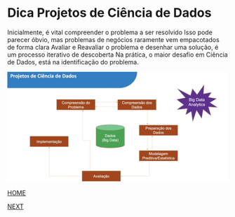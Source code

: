 # Dica Projetos de Ciência de Dados

Inicialmente, é vital compreender o problema a ser resolvido
Isso pode parecer óbvio, mas problemas de negócios raramente vem empacotados de forma clara
Avaliar e Reavaliar o problema e desenhar uma solução, é um processo iterativo de descoberta
Na prática, o maior desafio em Ciência de Dados, está na identificação do problema.

![Projeto de Ciência de Dados](/img/ProjetoCi%C3%AAnciadeDados.png)

[HOME](/README.md)

[NEXT]()
